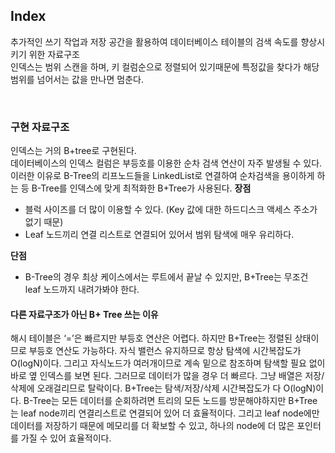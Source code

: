 ## Index
추가적인 쓰기 작업과 저장 공간을 활용하여 데이터베이스 테이블의 검색 속도를 향상시키기 위한 자료구조<br>
인덱스는 범위 스캔을 하며, 키 컬럼순으로 정렬되어 있기때문에 특정값을 찾다가 해당 범위를 넘어서는 값을 만나면 멈춘다.

<br>

### 구현 자료구조
인덱스는 거의 B+tree로 구현된다.<br>
데이터베이스의 인덱스 컬럼은 부등호를 이용한 순차 검색 연산이 자주 발생될 수 있다. 
이러한 이유로 B-Tree의 리프노드들을 LinkedList로 연결하여 순차검색을 용이하게 하는 등 B-Tree를 인덱스에 맞게 최적화한 B+Tree가 사용된다.
**장점**
- 블럭 사이즈를 더 많이 이용할 수 있다. (Key 값에 대한 하드디스크 액세스 주소가 없기 때문)
- Leaf 노드끼리 연결 리스트로 연결되어 있어서 범위 탐색에 매우 유리하다.

**단점**
- B-Tree의 경우 최상 케이스에서는 루트에서 끝날 수 있지만, B+Tree는 무조건 leaf 노드까지 내려가봐야 한다.

#### 다른 자료구조가 아닌 B+ Tree 쓰는 이유
해시 테이블은 ‘=’은 빠르지만 부등호 연산은 어렵다. 하지만 B+Tree는 정렬된 상태이므로 부등호 연산도 가능하다. 
자식 밸런스 유지하므로 항상 탐색에 시간복잡도가 O(logN)이다. 그리고 자식노드가 여러개이므로 계속 밑으로 참조하며 탐색할 필요 없이 바로 옆 인덱스를 보면 된다. 
그러므로 데이터가 많을 경우 더 빠르다. 그냥 배열은 저장/삭제에 오래걸리므로 탈락이다. B+Tree는 탐색/저장/삭제 시간복잡도가 다 O(logN)이다.
B-Tree는 모든 데이터를 순회하려면 트리의 모든 노드를 방문해야하지만 B+Tree는 leaf node끼리 연결리스트로 연결되어 있어 더 효율적이다. 
그리고 leaf node에만 데이터를 저장하기 때문에 메모리를 더 확보할 수 있고, 하나의 node에 더 많은 포인터를 가질 수 있어 효율적이다.
